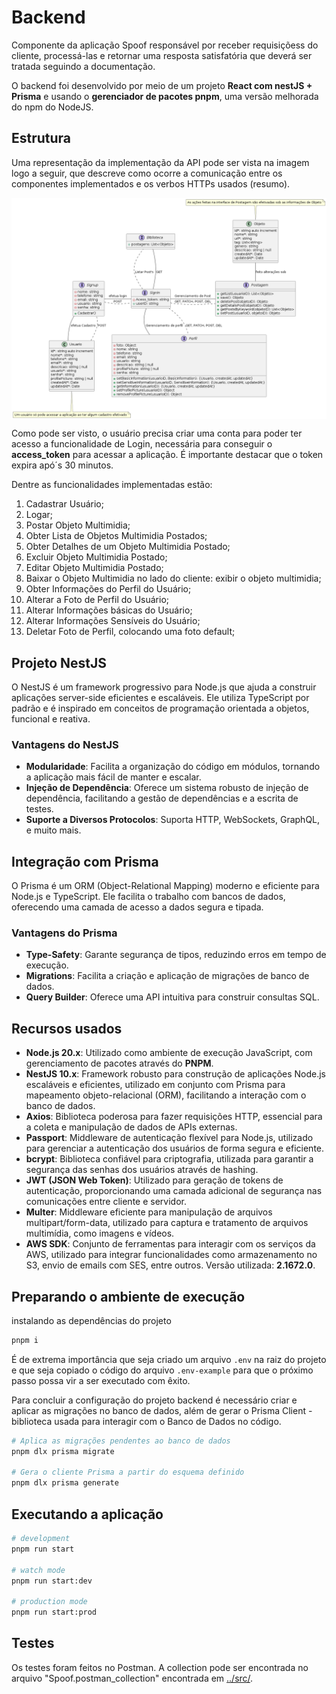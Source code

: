 # Backend

Componente da aplicação Spoof responsável por receber requisiçõess do cliente, processá-las e retornar uma resposta satisfatória que deverá ser tratada seguindo a documentação.

O backend foi desenvolvido por meio de um projeto **React com nestJS + Prisma** e usando o **gerenciador de pacotes pnpm**, uma versão melhorada do npm do NodeJS.

## Estrutura

Uma representação da implementação da API pode ser vista na imagem logo a seguir, que descreve como ocorre a comunicação entre os componentes implementados e os verbos HTTPs usados (resumo).

<div style="display: flex; justify-content: center;">
    <img src="../src/img/InteracaoComponentsBackend.png" alt="Imagem descrevendo como esta ocorrendo a comunicação entre os componentes do backend">
</div>

Como pode ser visto, o usuário precisa criar uma conta para poder ter acesso a funcionalidade de Login, necessária para conseguir o **access_token** para acessar a aplicação. É importante destacar que o token expira apó´s 30 minutos.

Dentre as funcionalidades implementadas estão:
1. Cadastrar Usuário;
2. Logar;
3. Postar Objeto Multimidia;
4. Obter Lista de Objetos Multimidia Postados;
5. Obter Detalhes de um Objeto Multimidia Postado;
6. Excluir Objeto Multimidia Postado;
7. Editar Objeto Multimidia Postado;
8. Baixar o Objeto Multimidia no lado do cliente: exibir o objeto multimidia;
9. Obter Informações do Perfil do Usuário;
10. Alterar a Foto de Perfil do Usuário;
11. Alterar Informações básicas do Usuário;
12. Alterar Informações Sensíveis do Usuário;
13. Deletar Foto de Perfil, colocando uma foto default;

## Projeto NestJS

O NestJS é um framework progressivo para Node.js que ajuda a construir aplicações server-side eficientes e escaláveis. Ele utiliza TypeScript por padrão e é inspirado em conceitos de programação orientada a objetos, funcional e reativa.

### Vantagens do NestJS

- **Modularidade**: Facilita a organização do código em módulos, tornando a aplicação mais fácil de manter e escalar.
- **Injeção de Dependência**: Oferece um sistema robusto de injeção de dependência, facilitando a gestão de dependências e a escrita de testes.
- **Suporte a Diversos Protocolos**: Suporta HTTP, WebSockets, GraphQL, e muito mais.

## Integração com Prisma

O Prisma é um ORM (Object-Relational Mapping) moderno e eficiente para Node.js e TypeScript. Ele facilita o trabalho com bancos de dados, oferecendo uma camada de acesso a dados segura e tipada.

### Vantagens do Prisma

- **Type-Safety**: Garante segurança de tipos, reduzindo erros em tempo de execução.
- **Migrations**: Facilita a criação e aplicação de migrações de banco de dados.
- **Query Builder**: Oferece uma API intuitiva para construir consultas SQL.

## Recursos usados

- **Node.js 20.x**: Utilizado como ambiente de execução JavaScript, com gerenciamento de pacotes através do **PNPM**.
- **NestJS 10.x**: Framework robusto para construção de aplicações Node.js escaláveis e eficientes, utilizado em conjunto com Prisma para mapeamento objeto-relacional (ORM), facilitando a interação com o banco de dados.
- **Axios**: Biblioteca poderosa para fazer requisições HTTP, essencial para a coleta e manipulação de dados de APIs externas.
- **Passport**: Middleware de autenticação flexível para Node.js, utilizado para gerenciar a autenticação dos usuários de forma segura e eficiente.
- **bcrypt**: Biblioteca confiável para criptografia, utilizada para garantir a segurança das senhas dos usuários através de hashing.
- **JWT (JSON Web Token)**: Utilizado para geração de tokens de autenticação, proporcionando uma camada adicional de segurança nas comunicações entre cliente e servidor.
- **Multer**: Middleware eficiente para manipulação de arquivos multipart/form-data, utilizado para captura e tratamento de arquivos multimídia, como imagens e vídeos.
- **AWS SDK**: Conjunto de ferramentas para interagir com os serviços da AWS, utilizado para integrar funcionalidades como armazenamento no S3, envio de emails com SES, entre outros. Versão utilizada: **2.1672.0**.


## Preparando o ambiente de execução

instalando as dependências do projeto

```bash
pnpm i
```

É de extrema importância que seja criado um arquivo `.env` na raiz do projeto e que seja copiado o código do arquivo `.env-example` para que o próximo passo possa vir a ser executado com êxito.

Para concluir a configuração do projeto backend é necessário criar e aplicar as migrações no banco de dados, além de gerar o Prisma Client - biblioteca usada para interagir com o Banco de Dados no código.

```bash
# Aplica as migrações pendentes ao banco de dados
pnpm dlx prisma migrate

# Gera o cliente Prisma a partir do esquema definido
pnpm dlx prisma generate
```

## Executando a aplicação

```bash
# development
pnpm run start

# watch mode
pnpm run start:dev

# production mode
pnpm run start:prod
```

## Testes

Os testes foram feitos no Postman. A collection pode ser encontrada no arquivo "Spoof.postman_collection" encontrada em [../src/](../src/).